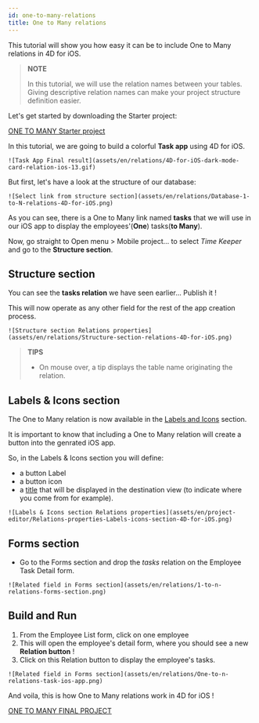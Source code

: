 ```yaml
---
id: one-to-many-relations
title: One to Many relations
---
```


This tutorial will show you how easy it can be to include One to Many relations in 4D for iOS.


> **NOTE**
>
> In this tutorial, we will use the relation names between your tables.
Giving descriptive relation names can make your project structure definition easier.

Let's get started by downloading the Starter project:

<div style= {{ textAlign: "center", marginTop: "20px", marginBottom: "20px" }}>
<a className="button button--primary"
href="https://github.com/4d-for-ios/tutorial-OneToManyRelations/archive/c006015afeb0e134d872152f53b8cd5e4dcb59bb.zip">ONE TO MANY Starter project</a>
</div>

In this tutorial, we are going to build a colorful **Task app** using 4D for iOS.

```![Task App Final result](assets/en/relations/4D-for-iOS-dark-mode-card-relation-ios-13.gif)```

But first, let's have a look at the structure of our database:

```![Select link from structure section](assets/en/relations/Database-1-to-N-relations-4D-for-iOS.png)```

As you can see, there is a One to Many link named **tasks** that we will use in our iOS app to display the employees'(**One**) tasks(**to Many**).

Now, go straight to Open menu > Mobile project... to select *Time Keeper* and go to the **Structure section**.

## Structure section

You can see the **tasks relation** we have seen earlier... Publish it !

This will now operate as any other field for the rest of the app creation process.

```![Structure section Relations properties](assets/en/relations/Structure-section-relations-4D-for-iOS.png)```

> **TIPS**
>
> * On mouse over, a tip displays the table name originating the relation.

## Labels & Icons section

The One to Many relation is now available in the [Labels and Icons](labels-and-icons.html) section.

It is important to know that including a One to Many relation will create a button into the genrated iOS app.

So, in the Labels & Icons section you will define:

* a button Label
* a button icon
* a [title](one-to-n-relations-title-definition.html) that will be displayed in the destination view (to indicate where you come from for example).

```![Labels & Icons section Relations properties](assets/en/project-editor/Relations-properties-Labels-icons-section-4D-for-iOS.png)```

## Forms section

* Go to the Forms section and drop the *tasks* relation on the Employee Task Detail form.

```![Related field in Forms section](assets/en/relations/1-to-n-relations-forms-section.png)```

## Build and Run

1. From the Employee List form, click on one employee 
2. This will open the employee's detail form, where you should see a new **Relation button** !
3. Click on this Relation button to display the employee's tasks. 

```![Related field in Forms section](assets/en/relations/One-to-n-relations-task-ios-app.png)```

And voila, this is how One to Many relations work in 4D for iOS !

<div style= {{ textAlign: "center", marginTop: "20px", marginBottom: "20px" }}>
<a className="button button--primary"
href="https://github.com/4d-for-ios/tutorial-OneToManyRelations/releases/latest/download/tutorial-OneToManyRelations.zip">ONE TO MANY FINAL PROJECT</a>
</div>
